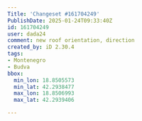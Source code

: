 ```yaml
---
Title: 'Changeset #161704249'
PublishDate: 2025-01-24T09:33:40Z
id: 161704249
user: dada24
comment: new roof orientation, direction
created_by: iD 2.30.4
tags:
- Montenegro
- Budva
bbox:
  min_lon: 18.8505573
  min_lat: 42.2938477
  max_lon: 18.8506993
  max_lat: 42.2939406

---
```

